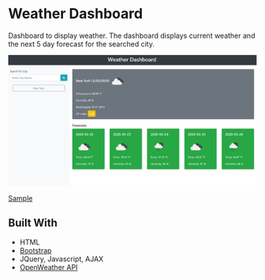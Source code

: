 # Weather Dashboard

Dashboard to display weather. The dashboard displays current weather and the next 5 day forecast for the searched city. 

![Screenshot](website-screenshot.PNG)

[Sample](https://virus43.github.io/06-weather-dashboard/)

## Built With

* HTML
* [Bootstrap](https://getbootstrap.com/)
* JQuery, Javascript, AJAX
* [OpenWeather API](https://openweathermap.org/)
